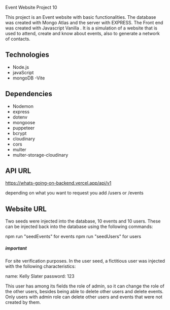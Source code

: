 Event Website Project 10

This project is an Event website with basic functionalities. The database was created with Mongo Atlas and the server with EXPRESS. The Front end was created with Javascript Vanilla . It is a simulation of a website that is used to attend, create and know about events, also to generate a network of contacts.

## Technologies

- Node.js
- javaScript
- mongoDB
  -Vite

## Dependencies

- Nodemon
- express
- dotenv
- mongoose
- puppeteer
- bcrypt
- cloudinary
- cors
- multer
- multer-storage-cloudinary

## API URL

https://whats-going-on-backend.vercel.app/api/v1

depending on what you want to request you add /users or /events

## Website URL

Two seeds were injected into the database, 10 events and 10 users. These can be injected back into the database using the following commands:

npm run "seedEvents" for events
npm run "seedUsers" for users

##### important

For site verification purposes. In the user seed, a fictitious user was injected with the following characteristics:

name: Kelly Slater
password: 123

This user has among its fields the role of admin, so it can change the role of the other users, besides being able to delete other users and delete events. Only users with admin role can delete other users and events that were not created by them.
